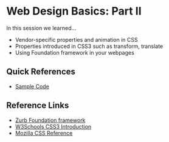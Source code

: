 # Web Design Basics: Part II

In this session we learned...
- Vendor-specific properties and animation in CSS
- Properties introduced in CSS3 such as transform, translate
- Using Foundation framework in your webpages

## Quick References
- [Sample Code](https://github.com/np-overflow/2015-sessions/tree/master/01%20--%20Web%20Design%20Track%20Pt%201/01.4%20Sample%20Code)

## Reference Links
- [Zurb Foundation framework](http://foundation.zurb.com)
- [W3Schools CSS3 Introduction](http://www.w3schools.com/css/css3_intro.asp)
- [Mozilla CSS Reference](https://developer.mozilla.org/en-US/docs/Web/CSS)
